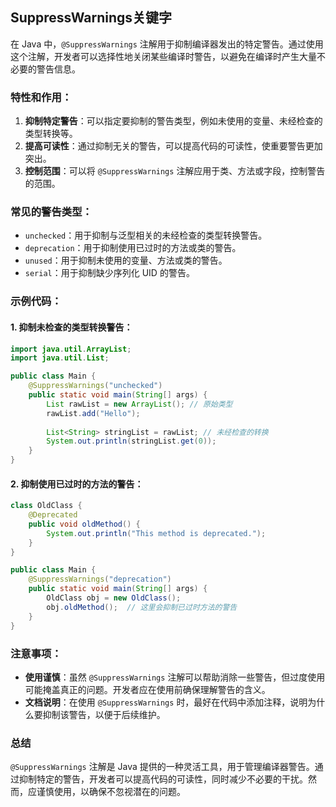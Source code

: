 ## SuppressWarnings关键字

在 Java 中，`@SuppressWarnings` 注解用于抑制编译器发出的特定警告。通过使用这个注解，开发者可以选择性地关闭某些编译时警告，以避免在编译时产生大量不必要的警告信息。

### 特性和作用：

1. **抑制特定警告**：可以指定要抑制的警告类型，例如未使用的变量、未经检查的类型转换等。
2. **提高可读性**：通过抑制无关的警告，可以提高代码的可读性，使重要警告更加突出。
3. **控制范围**：可以将 `@SuppressWarnings` 注解应用于类、方法或字段，控制警告的范围。

### 常见的警告类型：

- `unchecked`：用于抑制与泛型相关的未经检查的类型转换警告。
- `deprecation`：用于抑制使用已过时的方法或类的警告。
- `unused`：用于抑制未使用的变量、方法或类的警告。
- `serial`：用于抑制缺少序列化 UID 的警告。

### 示例代码：

#### 1. 抑制未检查的类型转换警告：

```java
import java.util.ArrayList;
import java.util.List;

public class Main {
    @SuppressWarnings("unchecked")
    public static void main(String[] args) {
        List rawList = new ArrayList(); // 原始类型
        rawList.add("Hello");
        
        List<String> stringList = rawList; // 未经检查的转换
        System.out.println(stringList.get(0));
    }
}
```

#### 2. 抑制使用已过时的方法的警告：

```java
class OldClass {
    @Deprecated
    public void oldMethod() {
        System.out.println("This method is deprecated.");
    }
}

public class Main {
    @SuppressWarnings("deprecation")
    public static void main(String[] args) {
        OldClass obj = new OldClass();
        obj.oldMethod();  // 这里会抑制已过时方法的警告
    }
}
```

### 注意事项：

- **使用谨慎**：虽然 `@SuppressWarnings` 注解可以帮助消除一些警告，但过度使用可能掩盖真正的问题。开发者应在使用前确保理解警告的含义。
- **文档说明**：在使用 `@SuppressWarnings` 时，最好在代码中添加注释，说明为什么要抑制该警告，以便于后续维护。

### 总结

`@SuppressWarnings` 注解是 Java 提供的一种灵活工具，用于管理编译器警告。通过抑制特定的警告，开发者可以提高代码的可读性，同时减少不必要的干扰。然而，应谨慎使用，以确保不忽视潜在的问题。